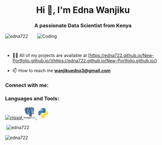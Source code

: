 <h1 align="center">Hi 👋, I'm Edna Wanjiku</h1>
<h3 align="center">A passionate Data Scientist from Kenya</h3>

<img align="right" alt="Coding" width="400" src="https://wowcaption.com/coding.jpg">



<p align="left"> <img src="https://komarev.com/ghpvc/?username=edna722&label=Profile%20views&color=0e75b6&style=flat" alt="edna722" /> </p>

<p align="left"> <a href="https://twitter.com/" target="blank"><img src="https://img.shields.io/twitter/follow/?logo=twitter&style=for-the-badge" alt="" /></a> </p>

- 👨‍💻 All of my projects are available at [https://edna722.github.io/New-Portfolio.github.io/](https://edna722.github.io/New-Portfolio.github.io/)

- 📫 How to reach me **wanjikuedna3@gmail.com**

<h3 align="left">Connect with me:</h3>
<p align="left">
</p>

<h3 align="left">Languages and Tools:</h3>
<p align="left"> <a href="https://www.microsoft.com/en-us/sql-server" target="_blank" rel="noreferrer"> <img src="https://www.svgrepo.com/show/303229/microsoft-sql-server-logo.svg" alt="mssql" width="40" height="40"/> </a> <a href="https://www.postgresql.org" target="_blank" rel="noreferrer"> <img src="https://raw.githubusercontent.com/devicons/devicon/master/icons/postgresql/postgresql-original-wordmark.svg" alt="postgresql" width="40" height="40"/> </a> <a href="https://www.python.org" target="_blank" rel="noreferrer"> <img src="https://raw.githubusercontent.com/devicons/devicon/master/icons/python/python-original.svg" alt="python" width="40" height="40"/> </a> </p>

<p>&nbsp;<img align="center" src="https://github-readme-stats.vercel.app/api?username=edna722&show_icons=true&locale=en" alt="edna722" /></p>

<p><img align="center" src="https://github-readme-streak-stats.herokuapp.com/?user=edna722&" alt="edna722" /></p>
